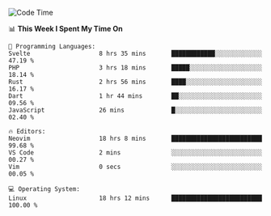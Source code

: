 <!-- [![Top Langs](https://github-readme-stats.vercel.app/api/top-langs/?username=gagahsyuja&theme=dracula&hide_border=true&border_radius=7)](https://github.com/anuraghazra/github-readme-stats) -->

<!--START_SECTION:waka-->
![Code Time](http://img.shields.io/badge/Code%20Time-784%20hrs%2037%20mins-blue)

📊 **This Week I Spent My Time On** 

```text
💬 Programming Languages: 
Svelte                   8 hrs 35 mins       ████████████░░░░░░░░░░░░░   47.19 % 
PHP                      3 hrs 18 mins       █████░░░░░░░░░░░░░░░░░░░░   18.14 % 
Rust                     2 hrs 56 mins       ████░░░░░░░░░░░░░░░░░░░░░   16.17 % 
Dart                     1 hr 44 mins        ██░░░░░░░░░░░░░░░░░░░░░░░   09.56 % 
JavaScript               26 mins             █░░░░░░░░░░░░░░░░░░░░░░░░   02.40 % 

🔥 Editors: 
Neovim                   18 hrs 8 mins       █████████████████████████   99.68 % 
VS Code                  2 mins              ░░░░░░░░░░░░░░░░░░░░░░░░░   00.27 % 
Vim                      0 secs              ░░░░░░░░░░░░░░░░░░░░░░░░░   00.05 % 

💻 Operating System: 
Linux                    18 hrs 12 mins      █████████████████████████   100.00 % 
```


<!--END_SECTION:waka-->
